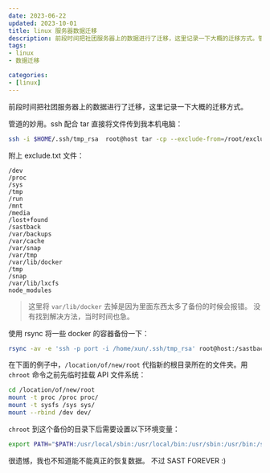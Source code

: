 ```yaml
---
date: 2023-06-22
updated: 2023-10-01
title: linux 服务器数据迁移
description: 前段时间把社团服务器上的数据进行了迁移，这里记录一下大概的迁移方式。管道的妙用。ssh 配合 tar 直接将文件传到我本机电脑：附上 exclude.txt 文件：
tags:
- linux
- 数据迁移

categories:
- [linux]
---
```


前段时间把社团服务器上的数据进行了迁移，这里记录一下大概的迁移方式。

管道的妙用。ssh 配合 tar 直接将文件传到我本机电脑：

```sh
ssh -i $HOME/.ssh/tmp_rsa  root@host tar -cp --exclude-from=/root/exclude.txt /  | pv -ptr | tar x -C /home/xun/Workspace/sastback
```

附上 exclude.txt 文件：

```
/dev
/proc
/sys
/tmp
/run
/mnt
/media
/lost+found
/sastback
/var/backups
/var/cache
/var/snap
/var/tmp
/var/lib/docker
/tmp
/snap
/var/lib/lxcfs
node_modules
```

> 这里将 `var/lib/docker` 去掉是因为里面东西太多了备份的时候会报错。
> 没有找到解决方法，当时时间也急。

使用 rsync 将一些 docker 的容器备份一下：

```sh
rsync -av -e 'ssh -p port -i /home/xun/.ssh/tmp_rsa' root@host:/sastback /home/xun/Workspace/docker_back
```

在下面的例子中，`/location/of/new/root` 代指新的根目录所在的文件夹。用 `chroot` 命令之前先临时挂载 API 文件系统：

```sh
cd /location/of/new/root
mount -t proc /proc proc/
mount -t sysfs /sys sys/
mount --rbind /dev dev/
```

`chroot` 到这个备份的目录下后需要设置以下环境变量：

```sh
export PATH="$PATH:/usr/local/sbin:/usr/local/bin:/usr/sbin:/usr/bin:/sbin:/bin"
```

很遗憾，我也不知道能不能真正的恢复数据。
不过
SAST FOREVER :)
